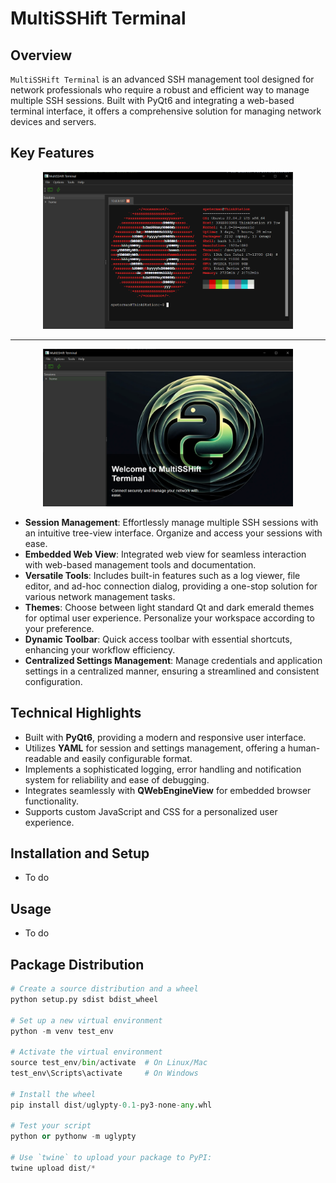 
# MultiSSHift Terminal

## Overview
`MultiSSHift Terminal` is an advanced SSH management tool designed for network professionals who require a robust and efficient way to manage multiple SSH sessions. Built with PyQt6 and integrating a web-based terminal interface, it offers a comprehensive solution for managing network devices and servers.


## Key Features

<div align="center">
  <img src="https://raw.githubusercontent.com/scottpeterman/MultiSShift/main/screen-shots/terminal1.png" alt="screen 1" width="400px">
  <hr>
  <img src="https://raw.githubusercontent.com/scottpeterman/MultiSShift/main/screen-shots/terminal2.png" alt="screen 2" width="400px">
</div>


- **Session Management**: Effortlessly manage multiple SSH sessions with an intuitive tree-view interface. Organize and access your sessions with ease.
- **Embedded Web View**: Integrated web view for seamless interaction with web-based management tools and documentation.
- **Versatile Tools**: Includes built-in features such as a log viewer, file editor, and ad-hoc connection dialog, providing a one-stop solution for various network management tasks.
- **Themes**: Choose between light standard Qt and dark emerald themes for optimal user experience. Personalize your workspace according to your preference.
- **Dynamic Toolbar**: Quick access toolbar with essential shortcuts, enhancing your workflow efficiency.
- **Centralized Settings Management**: Manage credentials and application settings in a centralized manner, ensuring a streamlined and consistent configuration.

## Technical Highlights
- Built with **PyQt6**, providing a modern and responsive user interface.
- Utilizes **YAML** for session and settings management, offering a human-readable and easily configurable format.
- Implements a sophisticated logging, error handling and notification system for reliability and ease of debugging.
- Integrates seamlessly with **QWebEngineView** for embedded browser functionality.
- Supports custom JavaScript and CSS for a personalized user experience.

## Installation and Setup
* To do

## Usage
* To do

## Package Distribution

```python
# Create a source distribution and a wheel
python setup.py sdist bdist_wheel

# Set up a new virtual environment
python -m venv test_env

# Activate the virtual environment
source test_env/bin/activate  # On Linux/Mac
test_env\Scripts\activate     # On Windows

# Install the wheel
pip install dist/uglypty-0.1-py3-none-any.whl

# Test your script
python or pythonw -m uglypty

# Use `twine` to upload your package to PyPI: 
twine upload dist/* 